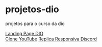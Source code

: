 # projetos-dio
projetos para o curso da dio

<a href="https://felipearaujocst.github.io/projetos-dio/lp-DIO/index.html">Landing Page DIO</a><br>
<a href="https://felipearaujocst.github.io/projetos-dio/replica-youtube/index.html">Clone YouTube</a>
<a href="https://felipearaujocst.github.io/projetos-dio/discord-replica-responsiva/index.html">Replica Responsiva Discord</a>
